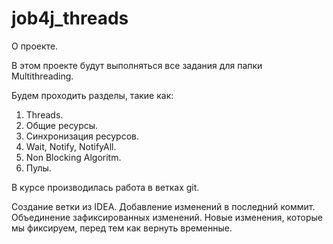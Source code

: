 # job4j_threads

О проекте.

В этом проекте будут выполняться все задания для папки Multithreading.

Будем проходить разделы, такие как:

1. Threads.
2. Общие ресурсы.
3. Синхронизация ресурсов.
4. Wait, Notify, NotifyAll.
5. Non Blocking Algoritm.
6. Пулы.

В курсе производилась работа в ветках git.

Создание ветки из IDEA.
Добавление изменений в последний коммит.
Объединение зафиксированных изменений.
Новые изменения, которые мы фиксируем, перед тем как вернуть временные.
